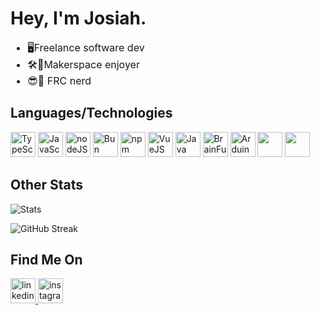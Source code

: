 # Hey, I'm Josiah.

<font size="3">
  <ul>
    <li>🖥️Freelance software dev</li>
    <li>🛠️🎨Makerspace enjoyer</li>
    <li>😎🤖 FRC nerd</li>
  </ul>
</font>

## Languages/Technologies

<img src="https://cdn-icons-png.flaticon.com/512/5968/5968381.png" alt="TypeScript" width="40"/> <img src="https://encrypted-tbn0.gstatic.com/images?q=tbn:ANd9GcQ7irRJw4TGBLaVna9e4edKbdqLPydXoib0BZ1YWX4&s" alt="JavaScript" width="40"/>
<img src="https://www.svgrepo.com/show/303266/nodejs-icon-logo.svg" alt="nodeJS" width="40"/>
<img src="https://github.com/user-attachments/assets/a5e3c77f-cbad-4208-bf8c-017c5bf27492" alt="Bun Logo PNG Vector (SVG) Free Download" width="40"/>
<img src="https://www.svgrepo.com/download/354126/npm-icon.svg" alt="npm" width="40"/>
<img src="https://cdn.iconscout.com/icon/free/png-256/vue-282497.png" alt="VueJS" width="40"/>
<img src="https://cdn-icons-png.flaticon.com/512/226/226777.png" alt="Java" width="40"/>
<img src="https://github.com/bakedPotatoLord/bakedPotatoLord/assets/93680829/1cf6d7ba-1b18-44ef-90d9-2c7857429bfa" alt="BrainFuck (Programming Language)" width="40"/>
<img src="https://brandslogos.com/wp-content/uploads/images/large/arduino-logo-1.png" alt="Arduino Logo PNG Transparent (1) – Brands Logos" width="40"/>
<img src="https://github.com/user-attachments/assets/57755b49-73d2-4e5a-8405-4aa5b154a697" height="40" />
<img src="https://github.com/user-attachments/assets/e23a638c-f348-48e3-b542-9060b9e858ce" width="40" />





## Other Stats

![Stats](https://github-readme-stats.vercel.app/api?username=bakedPotatoLord&show_icons=true&theme=radical)

![GitHub Streak](https://streak-stats.demolab.com?user=bakedPotatoLord&theme=radical)



## Find Me On

<a href="https://www.linkedin.com/in/josiah-hamm-36208625b/">
<img src="https://www.svgrepo.com/show/303207/linkedin-icon-logo.svg" alt="linkedin" width="40"/>
<a>
<a href="https://www.instagram.com/baked_potato_lord/">
<img src="https://github.com/bakedPotatoLord/bakedPotatoLord/assets/93680829/f9fca737-5cde-4a5d-b730-08def208df49" alt="instagram" width="40"/>
<a>

